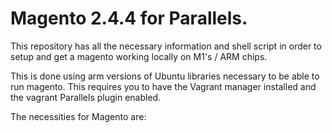 # Magento 2.4.4 for Parallels.


This repository has all the necessary information and shell script in order to setup and get a magento working locally on M1's / ARM chips. 

This is done using arm versions of Ubuntu libraries necessary to be able to run magento. This requires you to have the Vagrant manager installed and the vagrant Parallels plugin enabled. 

The necessities for Magento are:


